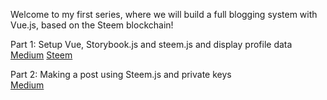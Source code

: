 Welcome to my first series, where we will build a full blogging system with Vue.js, based on the Steem blockchain! 

Part 1: Setup Vue, Storybook.js and steem.js and display profile data
<br>
[Medium](https://medium.com/@lachlanmiller_52885/build-social-media-platform-with-the-steem-blockchain-1-vue-js-storybook-js-and-steem-js-a25bd7629a14)
[Steem](https://steemit.com/utopian-io/@xenetics/build-social-media-platform-with-the-steem-blockchain-1-vue-js-storybook-js-and-steem-js)
<br>

Part 2: Making a post using Steem.js and private keys
<br>
[Medium](https://medium.com/@lachlanmiller_52885/build-social-media-platform-with-the-steem-blockchain-2-posting-a-comment-to-the-blockchain-43521bda8463)
<br>



